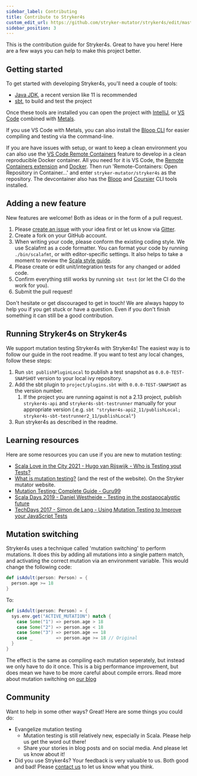```yaml
---
sidebar_label: Contributing
title: Contribute to Stryker4s
custom_edit_url: https://github.com/stryker-mutator/stryker4s/edit/master/docs/contributing.md
sidebar_position: 3
---
```


This is the contribution guide for Stryker4s. Great to have you here! Here are a few ways you can help to make this project better.

## Getting started

To get started with developing Stryker4s, you'll need a couple of tools:

- [Java JDK](https://openjdk.java.net/), a recent version like 11 is recommended
- [sbt](https://www.scala-sbt.org/), to build and test the project

Once these tools are installed you can open the project with [IntelliJ](https://www.jetbrains.com/idea/), or [VS Code](https://code.visualstudio.com/) combined with [Metals](https://scalameta.org/metals/).

If you use VS Code with Metals, you can also install the [Bloop CLI](https://scalacenter.github.io/bloop/) for easier compiling and testing via the command-line.

If you are have issues with setup, or want to keep a clean environment you can also use the [VS Code Remote Containers](https://code.visualstudio.com/docs/remote/containers) feature to develop in a clean reproducible Docker container. All you need for it is VS Code, the [Remote Containers extension](https://marketplace.visualstudio.com/items?itemName=ms-vscode-remote.remote-containers) and [Docker](https://www.docker.com/). Then run 'Remote-Containers: Open Repository in Container...' and enter `stryker-mutator/stryker4s` as the repository. The devcontainer also has the [Bloop](https://scalacenter.github.io/bloop/) and [Coursier](https://get-coursier.io/) CLI tools installed.

## Adding a new feature

New features are welcome! Both as ideas or in the form of a pull request.

1. Please [create an issue](https://github.com/stryker-mutator/stryker4s/issues/new) with your idea first or let us know via [Gitter](https://gitter.im/stryker-mutator/stryker4s).
2. Create a fork on your GitHub account.
3. When writing your code, please conform the existing coding style. We use Scalafmt as a code formatter. You can format your code by running `./bin/scalafmt`, or with editor-specific settings. It also helps to take a moment to review the [Scala style guide](https://docs.scala-lang.org/style/).
4. Please create or edit unit/integration tests for any changed or added code.
5. Confirm everything still works by running `sbt test` (or let the CI do the work for you).
6. Submit the pull request!

Don't hesitate or get discouraged to get in touch! We are always happy to help you if you get stuck or have a question. Even if you don't finish something it can still be a good contribution.

## Running Stryker4s on Stryker4s

We support mutation testing Stryker4s with Stryker4s! The easiest way is to follow our guide in the root readme. If you want to test any local changes, follow these steps:

1. Run `sbt publishPluginLocal` to publish a test snapshot as `0.0.0-TEST-SNAPSHOT` version to your local ivy repository.
2. Add the sbt plugin to `project/plugins.sbt` with `0.0.0-TEST-SNAPSHOT` as the version number.
   1. If the project you are running against is not a 2.13 project, publish `stryker4s-api` and `stryker4s-sbt-testrunner` manually for your appropriate version (.e.g. `sbt "stryker4s-api2_11/publishLocal; stryker4s-sbt-testrunner2_11/publishLocal"`)
3. Run stryker4s as described in the readme.

## Learning resources

Here are some resources you can use if you are new to mutation testing:

- [Scala Love in the City 2021 - Hugo van Rijswijk - Who is Testing yout Tests?](https://youtu.be/Vq9eqZzblfg)
- [What is mutation testing?](https://stryker-mutator.io/) (and the rest of the website). On the Stryker mutator website.
- [Mutation Testing: Complete Guide - Guru99](https://www.guru99.com/mutation-testing.html)
- [Scala Days 2019 - Daniel Westheide - Testing in the postapocalyptic future](https://portal.klewel.com/watch/webcast/scala-days-2019/talk/18/)
- [TechDays 2017 - Simon de Lang - Using Mutation Testing to Improve your JavaScript Tests](https://youtu.be/ba_86FlRiKg)

## Mutation switching

Stryker4s uses a technique called 'mutation switching' to perform mutations. It does this by adding all mutations into a single pattern match, and activating the correct mutation via an environment variable. This would change the following code:

```scala
def isAdult(person: Person) = {
  person.age >= 18
}
```

To:

```scala
def isAdult(person: Person) = {
  sys.env.get("ACTIVE_MUTATION") match {
    case Some("1") => person.age > 18
    case Some("2") => person.age < 18
    case Some("3") => person.age == 18
    case _         => person.age >= 18 // Original
  }
}
```

The effect is the same as compiling each mutation seperately, but instead we only have to do it once. This is a big performance improvement, but does mean we have to be more careful about compile errors. Read more about mutation switching on [our blog](https://stryker-mutator.io/blog/2018-10-6/mutation-switching)

## Community

Want to help in some other ways? Great! Here are some things you could do:

- Evangelize mutation testing
  - Mutation testing is still relatively new, especially in Scala. Please help us get the word out there!
  - Share your stories in blog posts and on social media. And please let us know about it!
- Did you use Stryker4s? Your feedback is very valuable to us. Both good and bad! Please [contact us](https://gitter.im/stryker-mutator/stryker4s) to let us know what you think.
